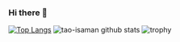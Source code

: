 ### Hi there 👋

[![Top Langs](https://github-readme-stats.vercel.app/api/top-langs/?username=F12aPPy&theme=vue-dark)](https://github.com/tao-Isaman/)
![tao-isaman github stats](https://github-readme-stats.vercel.app/api?username=F12aPPy&show_icons=true&theme=vue-dark)
![trophy](https://github-profile-trophy.vercel.app/?username=F12aPPy&theme=onedark)

